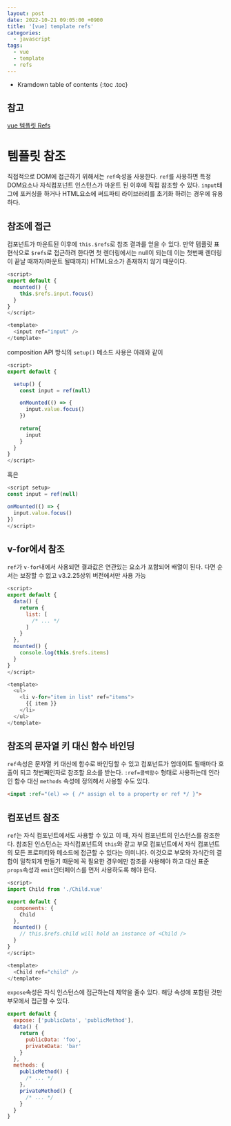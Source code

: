 ```yaml
---
layout: post
date: 2022-10-21 09:05:00 +0900
title: '[vue] template refs'
categories:
  - javascript
tags:
  - vue
  - template
  - refs
---
```


* Kramdown table of contents
{:toc .toc}

## 참고

[vue 템플릿 Refs](https://vuejs.org/guide/essentials/template-refs.html)


# 템플릿 참조

직접적으로 DOM에 접근하기 위해서는 `ref`속성을 사용한다. `ref`를 사용하면 특정 DOM요소나 자식컴포넌트 인스턴스가 마운트 된 이후에 직접 참조할 수 있다.  `input`태그에 포커싱을 하거나 HTML요소에 써드파티 라이브러리를 초기화 하려는 경우에 유용하다. 

## 참조에 접근

컴포넌트가 마운트된 이후에 `this.$refs`로 참조 결과를 얻을 수 있다. 만약 템플릿 표현식으로 `$refs`로 접근하려 한다면 첫 렌더링에서는 null이 되는데 이는 첫번째 렌더링이 끝날 때까지(마운트 될때까지) HTML요소가 존재하지 않기 때문이다.

```js
<script>
export default {
  mounted() {
    this.$refs.input.focus()
  }
}
</script>

<template>
  <input ref="input" />
</template>
```


composition API 방식의 `setup()` 메소드 사용은 아래와 같이 

```js
<script>
export default {

  setup() {
    const input = ref(null)

    onMounted(() => {
      input.value.focus()
    })
  
    return{
      input
    }
  }
}
</script>
```

혹은 

```js
<script setup>
const input = ref(null)

onMounted(() => {
  input.value.focus()
})
</script>
```



## v-for에서 참조

`ref`가 `v-for`내에서 사용되면 결과값은 연관있는 요소가 포함되어 배열이 된다. 다면 순서는 보장할 수 없고 v3.2.25상위 버전에서만 사용 가능

```js
<script>
export default {
  data() {
    return {
      list: [
        /* ... */
      ]
    }
  },
  mounted() {
    console.log(this.$refs.items)
  }
}
</script>

<template>
  <ul>
    <li v-for="item in list" ref="items">
      {{ item }}
    </li>
  </ul>
</template>
```

## 참조의 문자열 키 대신 함수 바인딩 

`ref`속성은 문자열 키 대신에 함수로 바인딩할 수 있고 컴포넌트가 업데이트 될때마다 호출이 되고 첫번째인자로 참조할 요소를 받는다. 
`:ref=콜백함수` 형태로 사용하는데 인라인 함수 대신 `methods` 속성에 정의해서 사용할 수도 있다. 

```html
<input :ref="(el) => { /* assign el to a property or ref */ }">
```

## 컴포넌트 참조

`ref`는 자식 컴포넌트에서도 사용할 수 있고 이 때, 자식 컴포넌트의 인스턴스를 참조한다. 참조된 인스턴스는 자식컴포넌트의 `this`와 같고 부모 컴포넌트에서 자식 컴포넌트의 모든 프로퍼티와 메소드에 접근할 수 있다는 의미니다. 이것으로 부모와 자식간의 결합이 밀착되게 만들기 때문에 꼭 필요한 경우에만 참조를 사용해야 하고 대신 표준 `props`속성과 `emit`인터페이스를 먼저 사용하도록 해야 한다. 

```js
<script>
import Child from './Child.vue'

export default {
  components: {
    Child
  },
  mounted() {
    // this.$refs.child will hold an instance of <Child />
  }
}
</script>

<template>
  <Child ref="child" />
</template>
```

`expose`속성은 자식 인스턴스에 접근하는데 제약을 줄수 있다. 해당 속성에 포함된 것만 부모에서 접근할 수 있다. 

```js
export default {
  expose: ['publicData', 'publicMethod'],
  data() {
    return {
      publicData: 'foo',
      privateData: 'bar'
    }
  },
  methods: {
    publicMethod() {
      /* ... */
    },
    privateMethod() {
      /* ... */
    }
  }
}
```